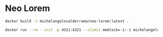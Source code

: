 # Neo Lorem

```sh
docker build -t michelangelovalderrama/neo-lorem:latest . 
```

```sh
docker run --rm --init -p 4321:4321 --ulimit memlock=-1:-1 michelangelovalderrama/neo-lorem
```
